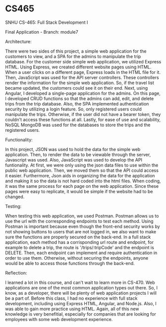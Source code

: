 # CS465
SNHU CS-465: Full Stack Development I

Final Application - Branch: module7

Architecture:

There were two sides of this project, a simple web application for the customers to view, and a SPA for the admins to manipulate the trip database. For the customer side simple web application, we utilized Express HTML. Using Express, we created different website pages using HTML. When a user clicks on a different page, Express loads in the HTML file for it. Then, JavaScript was used for the API server controllers. These controllers render the information for the simple web application. So, if the travel list became updated, the customers could see it on their end. Next, using Angular, I developed a single-page application for the admins. On this page, I developed CRUD functions so that the admins can add, edit, and delete trips from the trip database. Also, the SPA implemented authentication security by utilizing a login feature. So, only registered users could manipulate the trips. Otherwise, if the user did not have a bearer token, they couldn't access these functions at all. Lastly, for ease of use and scalability, NoSQL MongoDB was used for the databases to store the trips and the registered users.

Functionality:

In this project, JSON was used to hold the data for the simple web application. Then, to render the data to be viewable through the server, Javascript was used. Also, JavaScript was used to develop the API funtionality. At first, we were only using the json data files to use within the public web application. Then, we moved them so that the API could access it easier. Furthermore, Json aids in organizing the data for the application and making it so the data is not hard coded into the html files. When coding, it was the same process for each page on the web application. Since these pages were easy to replicate, it would be simple if the website had to be changed.

Testing:

When testing this web application, we used Postman. Postman allows us to use the url with the corresponding endpoints to test each method. Using Postman is important because even though the front-end security works by not showing buttons to users that are not logged in, we also want to make sure the functions are properly secured on the back-end. In a full stack application, each method has a corrisponding url route and endpoint, for example to delete a trip, the route is '/trips/:tripCode' and the endpoint is DELETE. Then, each endpoint can implement and require authentication in order to use them. Otherwise, without securing the endpoints, anyone would be able to access those functions through the back-end.

Reflection:

I learned a lot in this course, and can't wait to learn more in CS-470. Web applications are one of the most common application types out there. So, I know, as a developer, there will be plenty of web application projects I will be a part of. Before this class, I had no experience with full stack development, including using Express HTML, Angular, and Node.js. Also, I was able to gain more practice using HTML. Again, all of this new knowledge is very benefitial, especially for companies that are looking for employees with some web development experience.
